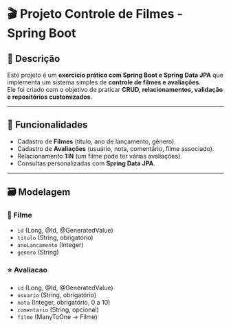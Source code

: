 # 🎬 Projeto Controle de Filmes - Spring Boot

## 📌 Descrição
Este projeto é um **exercício prático com Spring Boot e Spring Data JPA** que implementa um sistema simples de **controle de filmes e avaliações**.  
Ele foi criado com o objetivo de praticar **CRUD, relacionamentos, validação e repositórios customizados**.

---

## 🚀 Funcionalidades
- Cadastro de **Filmes** (título, ano de lançamento, gênero).  
- Cadastro de **Avaliações** (usuário, nota, comentário, filme associado).  
- Relacionamento **1:N** (um filme pode ter várias avaliações).  
- Consultas personalizadas com **Spring Data JPA**.  

---

## 🗃️ Modelagem

### 🎥 Filme
- `id` (Long, @Id, @GeneratedValue)  
- `titulo` (String, obrigatório)  
- `anoLancamento` (Integer)  
- `genero` (String)  

### ⭐ Avaliacao
- `id` (Long, @Id, @GeneratedValue)  
- `usuario` (String, obrigatório)  
- `nota` (Integer, obrigatório, 0 a 10)  
- `comentario` (String, opcional)  
- `filme` (ManyToOne → Filme)  

